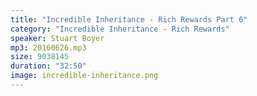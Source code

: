 ```yaml
---
title: "Incredible Inheritance - Rich Rewards Part 6"
category: "Incredible Inheritance - Rich Rewards"
speaker: Stuart Boyer
mp3: 20160626.mp3
size: 9038145
duration: "32:50"
image: incredible-inheritance.png
---
```

